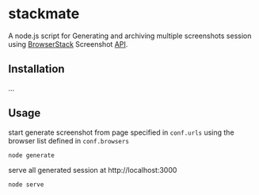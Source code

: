 # stackmate
A node.js script for Generating and archiving multiple screenshots session using [BrowserStack](http://browserstack.com) Screenshot [API](https://github.com/browserstack/api).

## Installation

...

## Usage

start generate screenshot from page specified in `conf.urls` using the browser list defined in `conf.browsers`
```
node generate
```


serve all generated session at http://localhost:3000

```
node serve
```
